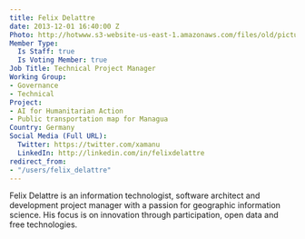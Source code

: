 ```yaml
---
title: Felix Delattre
date: 2013-12-01 16:40:00 Z
Photo: http://hotwww.s3-website-us-east-1.amazonaws.com/files/old/pictures/picture-72-1435074751.jpg
Member Type:
  Is Staff: true
  Is Voting Member: true
Job Title: Technical Project Manager
Working Group:
- Governance
- Technical
Project:
- AI for Humanitarian Action
- Public transportation map for Managua
Country: Germany
Social Media (Full URL):
  Twitter: https://twitter.com/xamanu
  LinkedIn: http://linkedin.com/in/felixdelattre
redirect_from:
- "/users/felix_delattre"
---
```


<p>Felix Delattre is an information technologist, software architect and development project manager with a passion for geographic information science. His focus is on innovation through participation, open data and free technologies.</p>
